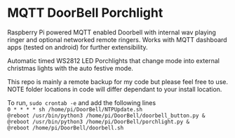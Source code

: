 # MQTT DoorBell Porchlight
Raspberry Pi powered MQTT enabled Doorbell with internal wav playing ringer and optional networked remote ringers. Works with MQTT dashboard apps (tested on android) for further extensibility.  
  
Automatic timed WS2812 LED Porchlights that change mode into external christmas lights with the auto festive mode.  
  
This repo is mainly a remote backup for my code but please feel free to use. NOTE folder locations in code will differ dependant to your install location.  
  
To run, `sudo crontab -e` and add the following lines  
`0 * * * * sh /home/pi/DoorBell/NTPUpdate.sh`  
`@reboot /usr/bin/python3 /home/pi/DoorBell/doorbell_button.py &`  
`@reboot /usr/bin/python3 /home/pi/DoorBell/porchlight.py &`  
`@reboot /home/pi/DoorBell/doorbell.sh`
